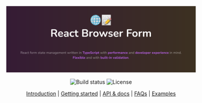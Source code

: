 <div align="center">
  <a href="https://deniskabana.github.io/react-browser-form/introduction" title="React Browser Form - Form management in React made simple for browsers.">
    <img src="https://raw.githubusercontent.com/deniskabana/react-browser-form/main/docs/public/github-logo.png" alt="🌐📝 React Browser Form - React hook for form management in web browsers." />
  </a>
</div>

<div align="center">

![Build status](https://img.shields.io/github/actions/workflow/status/deniskabana/react-browser-form/main.yml?branch=main&style=for-the-badge)
![License](https://img.shields.io/github/license/deniskabana/react-browser-form?style=for-the-badge)

</div>

<p align="center">
  <a href="https://deniskabana.github.io/react-browser-form/introduction">Introduction</a> | 
  <a href="https://deniskabana.github.io/react-browser-form/getting-started">Getting started</a> |
  <a href="https://deniskabana.github.io/react-browser-form/documentation">API & docs</a> |
  <a href="https://deniskabana.github.io/react-browser-form/frequently-asked-questions">FAQs</a> |
  <a href="https://deniskabana.github.io/react-browser-form/examples">Examples</a>
</p>
